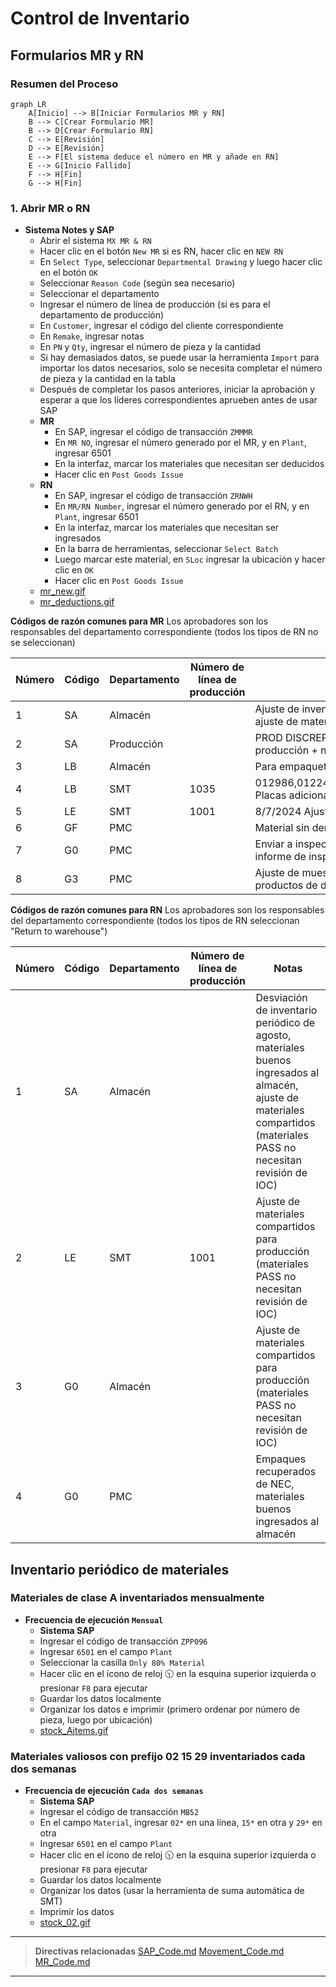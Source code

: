 # Control de Inventario

## Formularios MR y RN
### Resumen del Proceso
```mermaid
graph LR
    A[Inicio] --> B[Iniciar Formularios MR y RN]
    B --> C[Crear Formulario MR]
    B --> D[Crear Formulario RN]
    C --> E[Revisión]
    D --> E[Revisión]
    E --> F[El sistema deduce el número en MR y añade en RN]
    E --> G[Inicio Fallido]
    F --> H[Fin]
    G --> H[Fin]
```
### 1. Abrir MR o RN
* **Sistema Notes y SAP**
    - Abrir el sistema `MX MR & RN`
    - Hacer clic en el botón `New MR` si es RN, hacer clic en `NEW RN`
    - En `Select Type`, seleccionar `Departmental Drawing` y luego hacer clic en el botón `OK`
    - Seleccionar `Reason Code` (según sea necesario)
    - Seleccionar el departamento
    - Ingresar el número de línea de producción (si es para el departamento de producción)
    - En `Customer`, ingresar el código del cliente correspondiente
    - En `Remake`, ingresar notas
    - En `PN` y `Qty`, ingresar el número de pieza y la cantidad
    - Si hay demasiados datos, se puede usar la herramienta `Import` para importar los datos necesarios, solo se necesita completar el número de pieza y la cantidad en la tabla
    - Después de completar los pasos anteriores, iniciar la aprobación y esperar a que los líderes correspondientes aprueben antes de usar SAP
    - **MR**
        - En SAP, ingresar el código de transacción `ZMMMR`
        - En `MR NO`, ingresar el número generado por el MR, y en `Plant`, ingresar 6501
        - En la interfaz, marcar los materiales que necesitan ser deducidos
        - Hacer clic en `Post Goods Issue`
    - **RN**
        - En SAP, ingresar el código de transacción `ZRNWH`
        - En `MR/RN Number`, ingresar el número generado por el RN, y en `Plant`, ingresar 6501
        - En la interfaz, marcar los materiales que necesitan ser ingresados
        - En la barra de herramientas, seleccionar `Select Batch`
        - Luego marcar este material, en `SLoc` ingresar la ubicación y hacer clic en `OK`
        - Hacer clic en `Post Goods Issue`
    - [mr_new.gif](https://github.com/dlelyw/VTX_6501/blob/main/files/gif/mr_new.gif)
    - [mr_deductions.gif](https://github.com/dlelyw/VTX_6501/blob/main/files/gif/mr_deductions.gif)

**Códigos de razón comunes para MR** Los aprobadores son los responsables del departamento correspondiente (todos los tipos de RN no se seleccionan)

| Número | Código | Departamento | Número de línea de producción | Notas |
| ------ | ------ | ------------ | ---------------------------- | ----- |
| 1      | SA     | Almacén      |                              | Ajuste de inventario, desviación de inventario periódico, ajuste de materiales compartidos |
| 2      | SA     | Producción   |                              | PROD DISCREPANCY + B9821201680 Discrepancia de producción + número de discrepancia |
| 3      | LB     | Almacén      |                              | Para empaquetar luces LED 43 |
| 4      | LB     | SMT          | 1035                         | 012986,012247,012082,011530,k10098,KLA881,KOA879 Placas adicionales devueltas al almacén |
| 5      | LE     | SMT          | 1001                         | 8/7/2024 Ajuste de materiales compartidos para SMD |
| 6      | GF     | PMC          |                              | Material sin demanda, desecho. |
| 7      | G0     | PMC          |                              | Enviar a inspección aduanera, no usar baterías antes del informe de inspección. |
| 8      | G3     | PMC          |                              | Ajuste de muestras enviadas para pruebas, ajuste de productos de desgaste enviados |

**Códigos de razón comunes para RN** Los aprobadores son los responsables del departamento correspondiente (todos los tipos de RN seleccionan "Return to warehouse")

| Número | Código | Departamento | Número de línea de producción | Notas |
| ------ | ------ | ------------ | ---------------------------- | ----- |
| 1      | SA     | Almacén      |                              | Desviación de inventario periódico de agosto, materiales buenos ingresados al almacén, ajuste de materiales compartidos (materiales PASS no necesitan revisión de IOC) |
| 2      | LE     | SMT          | 1001                         | Ajuste de materiales compartidos para producción (materiales PASS no necesitan revisión de IOC) |
| 3      | G0     | Almacén      |                              | Ajuste de materiales compartidos para producción (materiales PASS no necesitan revisión de IOC) |
| 4      | G0     | PMC          |                              | Empaques recuperados de NEC, materiales buenos ingresados al almacén |

## Inventario periódico de materiales
### Materiales de clase A inventariados mensualmente
* **Frecuencia de ejecución** **`Mensual`**
    - **Sistema SAP**
    - Ingresar el código de transacción `ZPP096`
    - Ingresar `6501` en el campo `Plant`
    - Seleccionar la casilla `Only 80% Material`
    - Hacer clic en el ícono de reloj 🕥 en la esquina superior izquierda o presionar `F8` para ejecutar
    - Guardar los datos localmente
    - Organizar los datos e imprimir (primero ordenar por número de pieza, luego por ubicación)
    - [stock_Aitems.gif](https://github.com/dlelyw/VTX_6501/blob/main/files/gif/stock_Aitems.gif)

### Materiales valiosos con prefijo 02 15 29 inventariados cada dos semanas
* **Frecuencia de ejecución** **`Cada dos semanas`**
    - **Sistema SAP**
    - Ingresar el código de transacción `MB52`
    - En el campo `Material`, ingresar `02*` en una línea, `15*` en otra y `29*` en otra
    - Ingresar `6501` en el campo `Plant`
    - Hacer clic en el ícono de reloj 🕥 en la esquina superior izquierda o presionar `F8` para ejecutar
    - Guardar los datos localmente
    - Organizar los datos (usar la herramienta de suma automática de SMT)
    - Imprimir los datos
    - [stock_02.gif](https://github.com/dlelyw/VTX_6501/blob/main/files/gif/stock_02.gif)

---


> **Directivas relacionadas**
> [SAP_Code.md](https://github.com/dlelyw/VTX_6501/blob/main/files/SAP_Code.md)
> [Movement_Code.md](https://github.com/dlelyw/VTX_6501/blob/main/files/Movement_Code.md)
> [MR_Code.md](https://github.com/dlelyw/VTX_6501/blob/main/files/MR_Code.md)
--- 